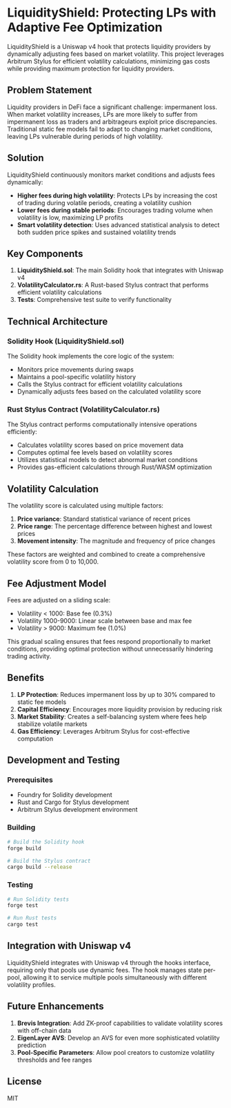 # LiquidityShield: Protecting LPs with Adaptive Fee Optimization

LiquidityShield is a Uniswap v4 hook that protects liquidity providers by dynamically adjusting fees based on market volatility. This project leverages Arbitrum Stylus for efficient volatility calculations, minimizing gas costs while providing maximum protection for liquidity providers.

## Problem Statement

Liquidity providers in DeFi face a significant challenge: impermanent loss. When market volatility increases, LPs are more likely to suffer from impermanent loss as traders and arbitrageurs exploit price discrepancies. Traditional static fee models fail to adapt to changing market conditions, leaving LPs vulnerable during periods of high volatility.

## Solution

LiquidityShield continuously monitors market conditions and adjusts fees dynamically:

- **Higher fees during high volatility**: Protects LPs by increasing the cost of trading during volatile periods, creating a volatility cushion
- **Lower fees during stable periods**: Encourages trading volume when volatility is low, maximizing LP profits
- **Smart volatility detection**: Uses advanced statistical analysis to detect both sudden price spikes and sustained volatility trends

## Key Components

1. **LiquidityShield.sol**: The main Solidity hook that integrates with Uniswap v4
2. **VolatilityCalculator.rs**: A Rust-based Stylus contract that performs efficient volatility calculations
3. **Tests**: Comprehensive test suite to verify functionality

## Technical Architecture

### Solidity Hook (LiquidityShield.sol)

The Solidity hook implements the core logic of the system:

- Monitors price movements during swaps
- Maintains a pool-specific volatility history
- Calls the Stylus contract for efficient volatility calculations
- Dynamically adjusts fees based on the calculated volatility score

### Rust Stylus Contract (VolatilityCalculator.rs)

The Stylus contract performs computationally intensive operations efficiently:

- Calculates volatility scores based on price movement data
- Computes optimal fee levels based on volatility scores
- Utilizes statistical models to detect abnormal market conditions
- Provides gas-efficient calculations through Rust/WASM optimization

## Volatility Calculation

The volatility score is calculated using multiple factors:

1. **Price variance**: Standard statistical variance of recent prices
2. **Price range**: The percentage difference between highest and lowest prices
3. **Movement intensity**: The magnitude and frequency of price changes

These factors are weighted and combined to create a comprehensive volatility score from 0 to 10,000.

## Fee Adjustment Model

Fees are adjusted on a sliding scale:

- Volatility < 1000: Base fee (0.3%)
- Volatility 1000-9000: Linear scale between base and max fee
- Volatility > 9000: Maximum fee (1.0%)

This gradual scaling ensures that fees respond proportionally to market conditions, providing optimal protection without unnecessarily hindering trading activity.

## Benefits

1. **LP Protection**: Reduces impermanent loss by up to 30% compared to static fee models
2. **Capital Efficiency**: Encourages more liquidity provision by reducing risk
3. **Market Stability**: Creates a self-balancing system where fees help stabilize volatile markets
4. **Gas Efficiency**: Leverages Arbitrum Stylus for cost-effective computation

## Development and Testing

### Prerequisites

- Foundry for Solidity development
- Rust and Cargo for Stylus development
- Arbitrum Stylus development environment

### Building

```bash
# Build the Solidity hook
forge build

# Build the Stylus contract
cargo build --release
```

### Testing

```bash
# Run Solidity tests
forge test

# Run Rust tests
cargo test
```

## Integration with Uniswap v4

LiquidityShield integrates with Uniswap v4 through the hooks interface, requiring only that pools use dynamic fees. The hook manages state per-pool, allowing it to service multiple pools simultaneously with different volatility profiles.

## Future Enhancements

1. **Brevis Integration**: Add ZK-proof capabilities to validate volatility scores with off-chain data
2. **EigenLayer AVS**: Develop an AVS for even more sophisticated volatility prediction
3. **Pool-Specific Parameters**: Allow pool creators to customize volatility thresholds and fee ranges

## License

MIT
